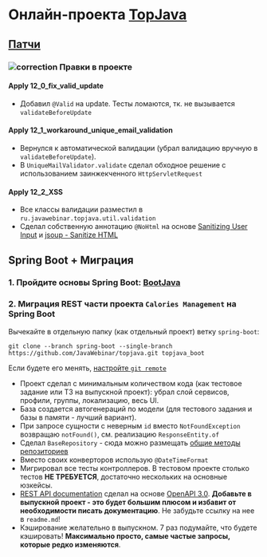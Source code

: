 # Онлайн-проекта <a href="https://github.com/JavaWebinar/topjava">TopJava</a>

## [Патчи](https://drive.google.com/drive/u/1/folders/1ZsPX879m6x4Va0Wy3D1EQIBsnZUOOvao)

### ![correction](https://cloud.githubusercontent.com/assets/13649199/13672935/ef09ec1e-e6e7-11e5-9f79-d1641c05cbe6.png) Правки в проекте

#### Apply 12_0_fix_valid_update

- Добавил `@Valid` на update. Тесты ломаются, тк. не вызывается `validateBeforeUpdate`

#### Apply 12_1_workaround_unique_email_validation

- Вернулся к автоматической валидации (убрал валидацию вручную в `validateBeforeUpdate`).
- В `UniqueMailValidator.validate` сделал обходное решение с использованием заинжекченного `HttpServletRequest`

#### Apply 12_2_XSS

- Все классы валидации разместил в `ru.javawebinar.topjava.util.validation`
- Сделал собственную аннотацию `@NoHtml` на основе [Sanitizing User Input](https://thoughtfulsoftware.wordpress.com/2013/05/26/sanitizing-user-input-part-ii-validation-with-spring-rest/)
  и [jsoup - Sanitize HTML](https://www.tutorialspoint.com/jsoup/jsoup_sanitize_html.htm)

## Spring Boot + Миграция

### 1. Пройдите основы Spring Boot: [BootJava](https://javaops.ru/view/bootjava)

### 2. Миграция REST части проекта `Calories Management` на Spring Boot

Вычекайте в отдельную папку (как отдельный проект) ветку `spring-boot`:

```
git clone --branch spring-boot --single-branch https://github.com/JavaWebinar/topjava.git topjava_boot
```  

Если будете его менять, [настройте `git remote`](https://javaops.ru/view/bootjava/lesson01#project)

- Проект сделал с минимальным количеством кода (как тестовое задание или ТЗ на выпускной проект): убрал слой сервисов, профили, группы, локализацию, весь UI.
- База создается автогенераций по модели (для тестового задания и базы в памяти - лучший вариант).
- При запросе сущности с неверным `id` вместо `NotFoundException` возвращаю `notFound()`, см. реализацию `ResponseEntity.of`
- Сделал `BaseRepository` - сюда можно размещать [общие методы репозиториев](https://stackoverflow.com/questions/42781264/multiple-base-repositories-in-spring-data-jpa)
- Вместо своих конверторов использую `@DateTimeFormat`
- Мигрировал все тесты контроллеров. В тестовом проекте столько тестов **НЕ ТРЕБУЕТСЯ**, достаточно нескольких на основные юзкейсы.
- [REST API documentation](http://localhost:8080/swagger-ui.html) сделал на основе [OpenAPI 3.0](https://javaops.ru/view/bootjava/lesson06#openapi). **Добавьте в выпускной проект - это будет большим
  плюсом и избавит от необходимости писать документацию**. Не забудьте ссылку на нее в `readme.md`!
- Кэширование желательно в выпускном. 7 раз подумайте, что будете кэшировать! **Максимально просто, самые частые запросы, которые редко изменяются**.
